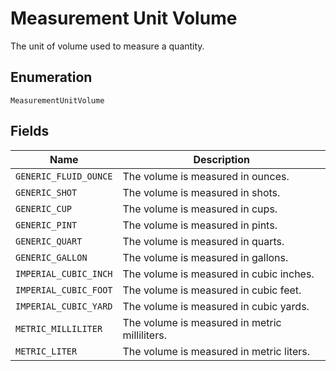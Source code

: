 <!-- Optimized: 2025-10-06 -->
<!-- RPM: 1.6.2.1.1.6.2.1_measurement-unit-volume_20251006 -->
<!-- Session: E2E RPM DNA Application -->
<!-- AOM: RND (Reggie & Dro) -->
<!-- COI: TECHNOLOGY -->
<!-- RPM: HIGH -->
<!-- ACTION: BUILD -->


# Measurement Unit Volume

The unit of volume used to measure a quantity.

## Enumeration

`MeasurementUnitVolume`

## Fields

| Name | Description |
|  --- | --- |
| `GENERIC_FLUID_OUNCE` | The volume is measured in ounces. |
| `GENERIC_SHOT` | The volume is measured in shots. |
| `GENERIC_CUP` | The volume is measured in cups. |
| `GENERIC_PINT` | The volume is measured in pints. |
| `GENERIC_QUART` | The volume is measured in quarts. |
| `GENERIC_GALLON` | The volume is measured in gallons. |
| `IMPERIAL_CUBIC_INCH` | The volume is measured in cubic inches. |
| `IMPERIAL_CUBIC_FOOT` | The volume is measured in cubic feet. |
| `IMPERIAL_CUBIC_YARD` | The volume is measured in cubic yards. |
| `METRIC_MILLILITER` | The volume is measured in metric milliliters. |
| `METRIC_LITER` | The volume is measured in metric liters. |
